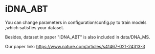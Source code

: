 # iDNA_ABT

You can change parameters in configuration/config.py to train models ,which satisfies your dataset.

Besides, dataset in paper "iDNA_ABT" is also included in data/DNA_MS.

Our paper link: https://www.nature.com/articles/s41467-021-24313-3 

